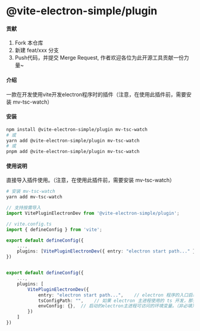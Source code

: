 # @vite-electron-simple/plugin

#### 贡献

1.  Fork 本仓库
2.  新建 feat/xxx 分支
3.  Push代码，并提交 Merge Request, 作者欢迎各位为此开源工具贡献一份力量~

#### 介绍

一款在开发使用vite开发electron程序时的插件（注意，在使用此插件前，需要安装 mv-tsc-watch）

#### 安装

```sh
npm install @vite-electron-simple/plugin mv-tsc-watch
# 或
yarn add @vite-electron-simple/plugin mv-tsc-watch
# 或
pnpm add @vite-electron-simple/plugin mv-tsc-watch
```

#### 使用说明

直接导入插件使用。（注意，在使用此插件前，需要安装 mv-tsc-watch）

```sh
# 安装 mv-tsc-watch
yarn add mv-tsc-watch
```

```ts
// 支持按需导入
import VitePluginElectronDev from '@vite-electron-simple/plugin';

// vite.config.ts
import { defineConfig } from 'vite';

export default defineConfig({
    ...,
    plugins: [VitePluginElectronDev({ entry: "electron start path..." })]
})
```

```ts

export default defineConfig({
    ...,
    plugins: [
        VitePluginElectronDev({
            entry: "electron start path...",    // electron 程序的入口启动目录 （必填）
            tsConfigPath: "",    // 如果 electron 主进程使用的 ts 开发，那么请将 tsconfig.json 路径传递。反之，可不传递（非必填）
            envConfig: {},  // 启动的electron主进程可访问的环境变量。（非必填）
        })
    ]
})
```
